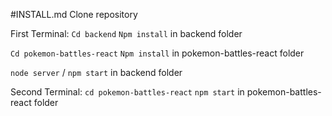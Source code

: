 #INSTALL.md
Clone repository

First Terminal:
`Cd backend`
`Npm install` in backend folder

`Cd pokemon-battles-react`
`Npm install` in pokemon-battles-react folder

`node server` / `npm start` in backend folder

Second Terminal:
`cd pokemon-battles-react`
`npm start` in pokemon-battles-react folder
